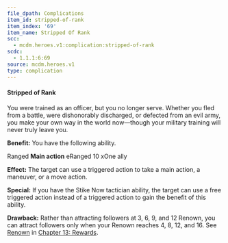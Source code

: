 ```yaml
---
file_dpath: Complications
item_id: stripped-of-rank
item_index: '69'
item_name: Stripped Of Rank
scc:
  - mcdm.heroes.v1:complication:stripped-of-rank
scdc:
  - 1.1.1:6:69
source: mcdm.heroes.v1
type: complication
---
```


#### Stripped of Rank

You were trained as an officer, but you no longer serve. Whether you fled from a battle, were dishonorably discharged, or defected from an evil army, you make your own way in the world now—though your military training will never truly leave you.

**Benefit:** You have the following ability.

Ranged **Main action** eRanged 10 xOne ally

**Effect:** The target can use a triggered action to take a main action, a maneuver, or a move action.

**Special:** If you have the Stike Now tactician ability, the target can use a free triggered action instead of a triggered action to gain the benefit of this ability.

**Drawback:** Rather than attracting followers at 3, 6, 9, and 12 Renown, you can attract followers only when your Renown reaches 4, 8, 12, and 16. See [Renown](#page-364-6) in [Chapter 13: Rewards](#page-327-1).
